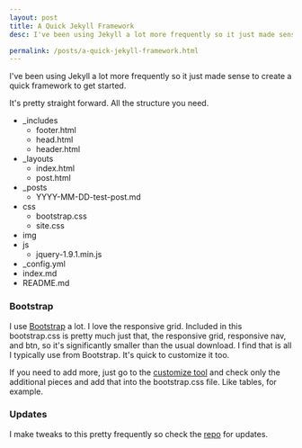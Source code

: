 ```yaml
---
layout: post
title: A Quick Jekyll Framework
desc: I've been using Jekyll a lot more frequently so it just made sense to create a quick framework to get started. <strong>Quick and straightforward.</strong>

permalink: /posts/a-quick-jekyll-framework.html
---
```

I've been using Jekyll a lot more frequently so it just made sense to create a quick framework to get started.

It's pretty straight forward. All the structure you need.

- _includes
  - footer.html
  - head.html
  - header.html
- _layouts
  - index.html
  - post.html
- _posts
  - YYYY-MM-DD-test-post.md
- css
  - bootstrap.css
  - site.css
- img
- js
  - jquery-1.9.1.min.js
- _config.yml
- index.md
- README.md

### Bootstrap

I use [Bootstrap](http://twitter.github.io/bootstrap/) a lot. I love the responsive grid. Included in this bootstrap.css is pretty much just that, the responsive grid, responsive nav, and btn, so it's significantly smaller than the usual download. I find that is all I typically use from Bootstrap. It's quick to customize it too.

If you need to add more, just go to the [customize tool](http://twitter.github.io/bootstrap/customize.html) and check only the additional pieces and add that into the bootstrap.css file. Like tables, for example.

### Updates

I make tweaks to this pretty frequently so check the [repo](https://github.com/awolfe76/jekyll-framework) for updates.